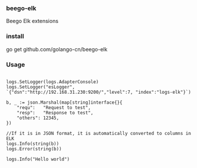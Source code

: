 ### beego-elk
Beego Elk extensions

### install
go get github.com/golango-cn/beego-elk

### Usage
```golang

logs.SetLogger(logs.AdapterConsole)
logs.SetLogger("esLogger", `{"dsn":"http://192.168.31.230:9200/","level":7, "index":"logs-elk"}`)

b, _ := json.Marshal(map[string]interface{}{
    "requ":   "Request to test",
    "resp":   "Response to test",
    "others": 12345,
})

//If it is in JSON format, it is automatically converted to columns in ELK
logs.Info(string(b))
logs.Error(string(b))

logs.Info("Hello world")
```

